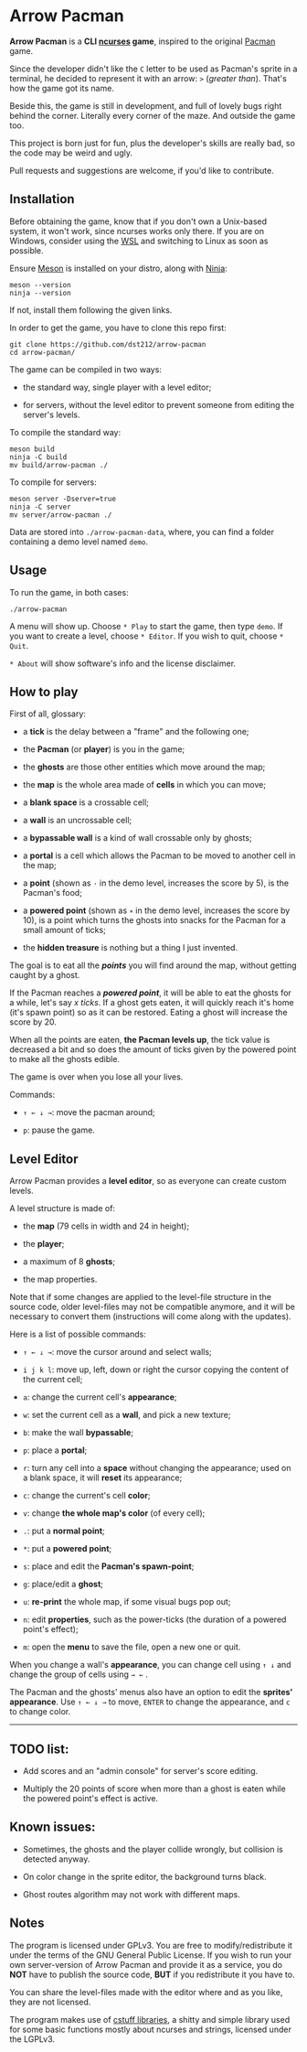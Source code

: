# Arrow Pacman

**Arrow Pacman** is a **CLI [ncurses](https://en.wikipedia.org/wiki/Ncurses "Ncurses - Wikipedia") game**, inspired to the original [Pacman](https://en.wikipedia.org/wiki/Pac-Man "Pac-Man - Wikipedia") game.

Since the developer didn't like the `C` letter to be used as Pacman's sprite in a terminal, he decided to represent it with an arrow: `>` (*greater than*). That's how the game got its name.

Beside this, the game is still in development, and full of lovely bugs right behind the corner. Literally every corner of the maze. And outside the game too.

This  project is born just for fun, plus the developer's skills are really bad, so the code may be weird and ugly.

Pull requests and suggestions are welcome, if you'd like to contribute.

## Installation

Before obtaining the game, know that if you don't own a Unix-based system, it won't work, since ncurses works only there. If you are on Windows, consider using the [WSL](https://docs.microsoft.com/en-us/windows/wsl/install-win10 "Install Windows Subsystem for Linux (WSL) on Windows 10") and switching to Linux as soon as possible.

Ensure [Meson](https://mesonbuild.com/Quick-guide.html#installation-using-package-manager) is installed on your distro, along with [Ninja](https://ninja-build.org/):

```shell
meson --version
ninja --version
```

If not, install them following the given links.

In order to get the game, you have to clone this repo first:

```shell
git clone https://github.com/dst212/arrow-pacman
cd arrow-pacman/
```

The game can be compiled in two ways:

- the standard way, single player with a level editor;

- for servers, without the level editor to prevent someone from editing the server's levels.

To compile the standard way:

```shell
meson build
ninja -C build
mv build/arrow-pacman ./
```

To compile for servers:

```shell
meson server -Dserver=true
ninja -C server
mv server/arrow-pacman ./
```

Data are stored into `./arrow-pacman-data`, where, you can find a folder containing a demo level named `demo`.

## Usage

To run the game, in both cases:

```shell
./arrow-pacman
```

A menu will show up. Choose `* Play` to start the game, then type `demo`. If you want to create a level, choose `* Editor`. If you wish to quit, choose `* Quit`.

`* About` will show software's info and the license disclaimer.

## How to play

First of all, glossary:

- a **tick** is the delay between a "frame" and the following one;

- the **Pacman** (or **player**) is you in the game;

- the **ghosts** are those other entities which move around the map;

- the **map** is the whole area made of **cells** in which you can move;

- a **blank space** is a crossable cell;

- a **wall** is an uncrossable cell;

- a **bypassable wall** is a kind of wall crossable only by ghosts;

- a **portal** is a cell which allows the Pacman to be moved to another cell in the map;

- a **point** (shown as `·` in the demo level, increases the score by 5), is the Pacman's food;

- a **powered point** (shown as `∗` in the demo level, increases the score by 10), is a point which turns the ghosts into snacks for the Pacman for a small amount of ticks;

- the **hidden treasure** is nothing but a thing I just invented.

The goal is to eat all the ***points*** you will find around the map, without getting caught by a ghost.

If the Pacman reaches a ***powered point***, it will be able to eat the ghosts for a while, let's say *x ticks*. If a ghost gets eaten, it will quickly reach it's home (it's spawn point) so as it can be restored. Eating a ghost will increase the score by 20.

When all the points are eaten, **the Pacman levels up**, the tick value is decreased a bit and so does the amount of ticks given by the powered point to make all the ghosts edible.

The game is over when you lose all your lives.

Commands:

- `↑ ← ↓ →`: move the pacman around;

- `p`: pause the game.

## Level Editor

Arrow Pacman provides a **level editor**, so as everyone can create custom levels.

A level structure is made of:

- the **map** (79 cells in width and 24 in height);

- the **player**;

- a maximum of 8 **ghosts**;

- the map properties.

Note that if some changes are applied to the level-file structure in the source code, older level-files may not be compatible anymore, and it will be necessary to convert them (instructions will come along with the updates).

Here is a list of possible commands:

- `↑ ← ↓ →`: move the cursor around and select walls;

- `i j k l`: move up, left, down or right the cursor copying the content of the current cell;

- `a`: change the current cell's **appearance**;

- `w`: set the current cell as a **wall**, and pick a new texture;

- `b`: make the wall **bypassable**;

- `p`: place a **portal**;

- `r`: turn any cell into a **space** without changing the appearance; used on a blank space, it will **reset** its appearance;

- `c`: change the current's cell **color**;

- `v`: change **the whole map's color** (of every cell);

- `.`: put a **normal point**;

- `*`: put a **powered point**;

- `s`: place and edit the **Pacman's spawn-point**;

- `g`: place/edit a **ghost**;

- `u`: **re-print** the whole map, if some visual bugs pop out;

- `n`: edit **properties**, such as the power-ticks (the duration of a powered point's effect);

- `m`: open the **menu** to save the file, open a new one or quit.

When you change a wall's **appearance**, you can change cell using `↑ ↓` and change the group of cells using `→ ←` .

The Pacman and the ghosts' menus also have an option to edit the **sprites' appearance**. Use `↑ ← ↓ →` to move, `ENTER` to change the appearance, and `c` to change color.

---

## TODO list:

- Add scores and an "admin console" for server's score editing.

- Multiply the 20 points of score when more than a ghost is eaten while the powered point's effect is active.

## Known issues:

- Sometimes, the ghosts and the player collide wrongly, but collision is detected anyway.

- On color change in the sprite editor, the background turns black.

- Ghost routes algorithm may not work with different maps.

## Notes

The program is licensed under GPLv3. You are free to modify/redistribute it under the terms of the GNU General Public License. If you wish to run your own server-version of Arrow Pacman and provide it as a service, you do **NOT** have to publish the source code, **BUT** if you redistribute it you have to.

You can share the level-files made with the editor where and as you like, they are not licensed.

The program makes use of [cstuff libraries](https://github.com/dst212/cstuff), a shitty and simple library used for some basic functions mostly about ncurses and strings, licensed under the LGPLv3.
